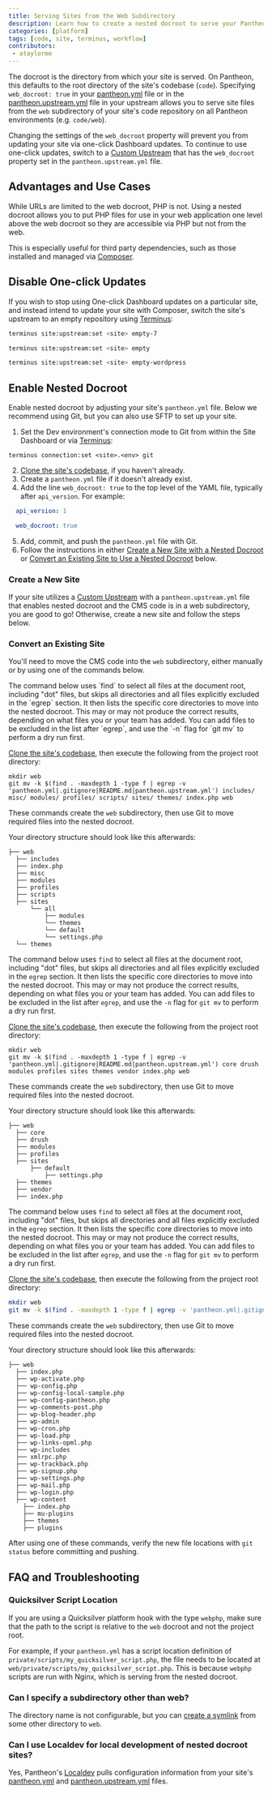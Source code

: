 ```yaml
---
title: Serving Sites from the Web Subdirectory
description: Learn how to create a nested docroot to serve your Pantheon site from.
categories: [platform]
tags: [code, site, terminus, workflow]
contributors:
 - ataylorme
---
```


The docroot is the directory from which your site is served. On Pantheon, this defaults to the root directory of the site's codebase (`code`). Specifying `web_docroot: true` in your [pantheon.yml](/pantheon-yml/#site-local-configurations-pantheonyml) file or in the [pantheon.upstream.yml](/pantheon-yml/#custom-upstream-configurations-pantheonupstreamyml) file in your upstream allows you to serve site files from the `web` subdirectory of your site's code repository on all Pantheon environments (e.g. `code/web`).

<Alert title="Warning" type="danger">

Changing the settings of the `web_docroot` property will prevent you from updating your site via one-click Dashboard updates. To continue to use one-click updates, switch to a [Custom Upstream](/custom-upstream) that has the `web_docroot` property set in the `pantheon.upstream.yml` file.

</Alert>

## Advantages and Use Cases
While URLs are limited to the web docroot, PHP is not. Using a nested docroot allows you to put PHP files for use in your web application one level above the web docroot so they are accessible via PHP but not from the web.

This is especially useful for third party dependencies, such as those installed and managed via [Composer](/composer).

## Disable One-click Updates
If you wish to stop using One-click Dashboard updates on a particular site, and instead intend to update your site with Composer, switch the site's upstream to an empty repository using [Terminus](/terminus):

<TabList>

<Tab title="Drupal 7" id="d7-set-upstream" active={true}>

```bash
terminus site:upstream:set <site> empty-7
```

</Tab>

<Tab title="Drupal 8" id="d8-set-upstream">

```bash
terminus site:upstream:set <site> empty
```

</Tab>

<Tab title="WordPress" id="wp-set-upstream">

```bash
terminus site:upstream:set <site> empty-wordpress
```

</Tab>

</TabList>

## Enable Nested Docroot

Enable nested docroot by adjusting your site's `pantheon.yml` file. Below we recommend using Git, but you can also use SFTP to set up your site.

1. Set the Dev environment's connection mode to Git from within the Site Dashboard or via [Terminus](/terminus):

 ```bash{promptUser: user}
 terminus connection:set <site>.<env> git
 ```

2. [Clone the site's codebase](/git/#clone-your-site-codebase), if you haven't already.
3. Create a `pantheon.yml` file if it doesn't already exist.
4. Add the line `web_docroot: true` to the top level of the YAML file, typically after `api_version`. For example:

  ```yml
    api_version: 1

    web_docroot: true
  ```

5. Add, commit, and push the `pantheon.yml` file with Git.
6. Follow the instructions in either [Create a New Site with a Nested Docroot](#create-a-new-site) or [Convert an Existing Site to Use a Nested Docroot](#convert-an-existing-site) below.

### Create a New Site

If your site utilizes a [Custom Upstream](/custom-upstream) with a `pantheon.upstream.yml` file that enables nested docroot and the CMS code is in a web subdirectory, you are good to go! Otherwise, create a new site and follow the steps below.

### Convert an Existing Site

You'll need to move the CMS code into the `web` subdirectory, either manually or by using one of the commands below.

<TabList>

<Tab title="Drupal 7" id="d7" active={true}>
  The command below uses `find` to select all files at the document root, including "dot" files, but skips all directories and all files explicitly excluded in the `egrep` section. It then lists the specific core directories to move into the nested docroot. This may or may not produce the correct results, depending on what files you or your team has added. You can add files to be excluded in the list after `egrep`, and use the `-n` flag for `git mv` to perform a dry run first.

  [Clone the site's codebase](/git/#clone-your-site-codebase), then execute the following from the project root directory:

  ```bash{promptUser: user}
  mkdir web
  git mv -k $(find . -maxdepth 1 -type f | egrep -v 'pantheon.yml|.gitignore|README.md|pantheon.upstream.yml') includes/ misc/ modules/ profiles/ scripts/ sites/ themes/ index.php web
  ```

  These commands create the `web` subdirectory, then use Git to move required files into the nested docroot.

  Your directory structure should look like this afterwards:

  ```none
  ├── web
    ├── includes
    ├── index.php
    ├── misc
    ├── modules
    ├── profiles
    ├── scripts
    ├── sites
        └── all
            ├── modules
            └── themes
            └── default
            └── settings.php
    └── themes
  ```

</Tab>

<Tab title="Drupal 8" id="d8">

  The command below uses `find` to select all files at the document root, including "dot" files, but skips all directories and all files explicitly excluded in the `egrep` section. It then lists the specific core directories to move into the nested docroot. This may or may not produce the correct results, depending on what files you or your team has added. You can add files to be excluded in the list after `egrep`, and use the `-n` flag for `git mv` to perform a dry run first.

  [Clone the site's codebase](/git/#clone-your-site-codebase), then execute the following from the project root directory:

  ```bash{promptUser: user}
  mkdir web
  git mv -k $(find . -maxdepth 1 -type f | egrep -v 'pantheon.yml|.gitignore|README.md|pantheon.upstream.yml') core drush modules profiles sites themes vendor index.php web
  ```

  These commands create the `web` subdirectory, then use Git to move required files into the nested docroot.

  Your directory structure should look like this afterwards:

  ```none
  ├── web
    ├── core
    ├── drush
    ├── modules
    ├── profiles
    ├── sites
        ├── default
            ├── settings.php
    ├── themes
    ├── vendor
    ├── index.php
  ```

</Tab>

<Tab title="WordPress" id="wp">

  The command below uses `find` to select all files at the document root, including "dot" files, but skips all directories and all files explicitly excluded in the `egrep` section. It then lists the specific core directories to move into the nested docroot. This may or may not produce the correct results, depending on what files you or your team has added. You can add files to be excluded in the list after `egrep`, and use the `-n` flag for `git mv` to perform a dry run first.

  [Clone the site's codebase](/git/#clone-your-site-codebase), then execute the following from the project root directory:

  ```bash
  mkdir web
  git mv -k $(find . -maxdepth 1 -type f | egrep -v 'pantheon.yml|.gitignore|README.md|pantheon.upstream.yml') wp-includes wp-content wp-admin ./*.php web
  ```

  These commands create the `web` subdirectory, then use Git to move required files into the nested docroot.

  Your directory structure should look like this afterwards:

  ```none
  ├── web
    ├── index.php
    ├── wp-activate.php
    ├── wp-config.php
    ├── wp-config-local-sample.php
    ├── wp-config-pantheon.php
    ├── wp-comments-post.php
    ├── wp-blog-header.php
    ├── wp-admin
    ├── wp-cron.php
    ├── wp-load.php
    ├── wp-links-opml.php
    ├── wp-includes
    ├── xmlrpc.php
    ├── wp-trackback.php
    ├── wp-signup.php
    ├── wp-settings.php
    ├── wp-mail.php
    ├── wp-login.php
    ├── wp-content
      ├── index.php
      ├── mu-plugins
      ├── themes
      ├── plugins
  ```

</Tab>

</TabList>

After using one of these commands, verify the new file locations with `git status` before committing and pushing.

## FAQ and Troubleshooting

### Quicksilver Script Location
If you are using a Quicksilver platform hook with the type `webphp`, make sure that the path to the script is relative to the `web` docroot and not the project root.

For example, if your `pantheon.yml` has a script location definition of `private/scripts/my_quicksilver_script.php`, the file needs to be located at `web/private/scripts/my_quicksilver_script.php`. This is because `webphp` scripts are run with Nginx, which is serving from the nested docroot.

### Can I specify a subdirectory other than web?

The directory name is not configurable, but you can [create a symlink](/symlinks-assumed-write-access#create-a-symbolic-link) from some other directory to `web`.

### Can I use Localdev for local development of nested docroot sites?

Yes, Pantheon's [Localdev](/guides/localdev) pulls configuration information from your site's [pantheon.yml](/pantheon-yml/#site-local-configurations-pantheonyml) and [pantheon.upstream.yml](/pantheon-yml/#custom-upstream-configurations-pantheonupstreamyml) files.
